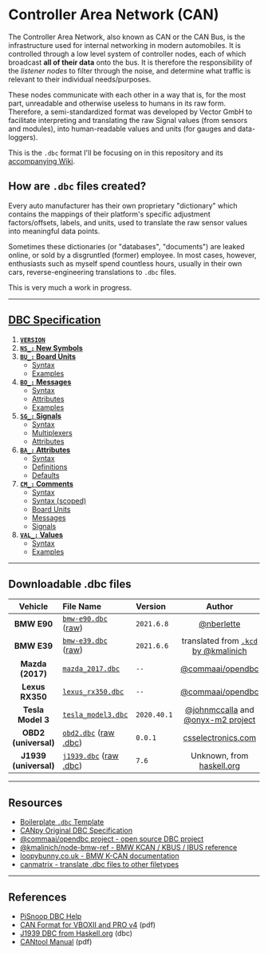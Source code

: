 # Controller Area Network (CAN)

The Controller Area Network, also known as CAN or the CAN Bus, is the infrastructure used for internal networking in modern automobiles. It is controlled through a low level system of controller nodes, each of which broadcast **all of their data** onto the bus. It is therefore the responsibility of the *listener nodes* to filter through the noise, and determine what traffic is relevant to their individual needs/purposes.

These nodes communicate with each other in a way that is, for the most part, unreadable and otherwise useless to humans in its raw form. Therefore, a semi-standardized format was developed by Vector GmbH to facilitate interpreting and translating the raw Signal values (from sensors and modules), into human-readable values and units (for gauges and data-loggers).  

This is the `.dbc` format I'll be focusing on in this repository and its [accompanying Wiki](https://github.com/nberlette/canbus/wiki).

## How are `.dbc` files created?

Every auto manufacturer has their own proprietary "dictionary" which contains the mappings of their platform's specific adjustment factors/offsets, labels, and units, used to translate the raw sensor values into meaningful data points.  

Sometimes these dictionaries (or "databases", "documents") are leaked online, or sold by a disgruntled (former) employee. In most cases, however, enthusiasts such as myself spend countless hours, usually in their own cars, reverse-engineering translations to `.dbc` files.  

This is very much a work in progress. 

---

## [DBC Specification](./wiki)

1. **[`VERSION`](./wiki/Version)**
2. **[`NS_:` New Symbols](./wiki/New-Symbols)**
3. **[`BU_:` Board Units](./wiki/Board-Units)**
   - [Syntax](./wiki/Board-Units#syntax)
   - [Examples](./wiki/Board-Units#examples)
4. **[`BO_:` Messages](./wiki/Messages)**
   - [Syntax](./wiki/Messages#syntax)
   - [Attributes](./wiki/Messages#attributes)
   - [Examples](./wiki/Messages#examples)
5. **[`SG_:` Signals](./wiki/Signals)**
   - [Syntax](./wiki/Signals#syntax)
   - [Multiplexers](./wiki/Signals#multiplexers)
   - [Attributes](./wiki/Signals#attributes)
6. **[`BA_:` Attributes](./wiki/Attributes)**
   - [Syntax](./wiki/Attributes#syntax)
   - [Definitions](./wiki/Attributes#attribute-definitions-badef)
   - [Defaults](./wiki/Attributes#attribute-defaults-badefdef)
7. **[`CM_:` Comments](./wiki/Comments)**
   - [Syntax](./wiki/Comments#syntax-global)
   - [Syntax (scoped)](./wiki/Comments#syntax-scoped)
   - [Board Units](./wiki/Comments#board-unitboard-unitsmd)
   - [Messages](./wiki/Comments#messagemessagesmd)
   - [Signals](./wiki/Comments#signalsignalsmd)
8. **[`VAL_:` Values](./wiki/Values)**
   - [Syntax](./wiki/Values#syntax)
   - [Examples](./wiki/Values#examples)


---


## Downloadable .dbc files

| Vehicle | File Name | Version | Author |
| :-----: | :-------- | :------ | :----: |
| **BMW E90** | [`bmw-e90.dbc`](dbc/bmw-e90.dbc) ([raw](dbc/bmw-e90.dbc?raw=true)) | `2021.6.8` | [@nberlette](https://github.com/nberlette) |
| **BMW E39** | [`bmw-e39.dbc`](dbc/bmw-e39.dbc) ([raw](dbc/bmw-e39.dbc?raw=true)) | `2021.6.6` | translated from [`.kcd` by @kmalinich](https://github.com/kmalinich/node-bmw-interface/blob/master/can-definitions/bmw-e39.kcd) |
| **Mazda (2017)** | [`mazda_2017.dbc`][url-dbc-mazda-2017] | `--` | [@commaai/opendbc](https://github.com/commaai/opendbc) |
| **Lexus RX350** | [`lexus_rx350.dbc`][url-dbc-lexus-rx350] | `--` | [@commaai/opendbc](https://github.com/commaai/opendbc) |
| **Tesla Model 3** | [`tesla_model3.dbc`][url-dbc-tesla] | `2020.40.1` | [@johnmccalla](https://github.com/johnmccalla) and [@onyx-m2 project](https://github.com/onyx-m2) |
| **OBD2 (universal)** | [`obd2.dbc`](dbc/obd2.dbc) ([raw .dbc](dbc/obd2.dbc?raw=true)) | `0.0.1` | [csselectronics.com](https://csselectronics.com) |
| **J1939 (universal)** | [`j1939.dbc`](dbc/j1939.dbc) ([raw .dbc](dbc/j1939.dbc?raw=true)) | `7.6` | Unknown, from [haskell.org](https://haskell.org) |


---  

## Resources

- [Boilerplate `.dbc` Template](https://github.com/nberlette/canbus/wiki/Boilerplate-Template)
- [CANpy Original DBC Specification](https://github.com/stefanhoelzl/CANpy/blob/master/docs/DBC_Specification.md)
- [@commaai/opendbc project - open source DBC project](https://github.com/commaai/opendbc)
- [@kmalinich/node-bmw-ref - BMW KCAN / KBUS / IBUS reference](https://github.com/kmalinich/node-bmw-ref)
- [loopybunny.co.uk - BMW K-CAN documentation](https://www.loopybunny.co.uk/CarPC/k_can.html)
- [canmatrix - translate .dbc files to other filetypes](https://github.com/ebroecker/canmatrix)

---  

## References

- [PiSnoop DBC Help](http://pisnoop.s3.amazonaws.com/snoop_help_dbc.htm)
- [CAN Format for VBOXII and PRO v4](http://www.racelogic.co.uk/_downloads/vbox/Application_Notes/CAN%20Format%20for%20VBOXII%20and%20PRO%20v4.pdf) (pdf)
- [J1939 DBC from Haskell.org](https://hackage.haskell.org/package/ecu-0.0.8/src/src/j1939_utf8.dbc) (dbc)
- [CANtool Manual](http://www.ingenieurbuerobecker.de/downloads/CANtool_Manual.pdf) (pdf)


[url-wiki]: https://github.com/nberlette/canbus/wiki
[url-wiki-ns]: https://github.com/nberlette/canbus/wiki/New-Symbols
[url-wiki-bu]: https://github.com/nberlette/canbus/wiki/Board-Units
[url-wiki-bo]: https://github.com/nberlette/canbus/wiki/Messages
[url-wiki-sg]: https://github.com/nberlette/canbus/wiki/Signals
[url-wiki-ba]: https://github.com/nberlette/canbus/wiki/Attributes
[url-wiki-cm]: https://github.com/nberlette/canbus/wiki/Comments
[url-wiki-val]: https://github.com/nberlette/canbus/wiki/Values
[url-wiki-boilerplate]: https://github.com/nberlette/canbus/wiki/Boilerplate-Template
[url-license]: https://github.com/nberlette/canbus/blob/main/license.md
[url-maintainer]: https://github.com/nberlette
[url-markdown]: http://commonmark.org
[url-dbc-boilerplate]: https://github.com/nberlette/canbus/blob/main/dbc/boilerplate.dbc
[url-dbc-j1939]: https://github.com/nberlette/canbus/blob/main/dbc/j1939.dbc
[url-dbc-e90]: https://github.com/nberlette/canbus/blob/main/dbc/bmw-e90.dbc
[url-dbc-e39]: https://github.com/nberlette/canbus/blob/main/dbc/bmw-e39.dbc
[url-dbc-obd2]: https://github.com/nberlette/canbus/blob/main/dbc/obd2.dbc
[url-dbc-lexus-rx350]: https://github.com/commaai/opendbc/blob/master/lexus_rx_350_2016_pt_generated.dbc
[url-dbc-mazda-2017]: https://github.com/commaai/opendbc/blob/master/mazda_2017.dbc
[url-dbc-tesla]: https://github.com/onyx-m2/onyx-m2-dbc/blob/main/tesla_model3.dbc
[badge-license]: https://img.shields.io/badge/-MIT&nbsp;License-gray.svg
[badge-maintainer]: https://img.shields.io/badge/Maintained%20by-Nicholas%20Berlette-red.svg
[badge-markdown]: https://img.shields.io/badge/Made%20with-Markdown-1f425f.svg
[badge-dbc-j1939]: https://img.shields.io/badge/-J1939&nbsp;&#128668;-gray.svg
[badge-dbc-e90]: https://img.shields.io/badge/-BMW&nbsp;E90&nbsp;&#128663;-blue.svg
[badge-dbc-e39]: https://img.shields.io/badge/-BMW&nbsp;E39-8dddff.svg
[badge-dbc-boilerplate]: https://img.shields.io/badge/CAN%20Bus-Boilerplate.dbc-red.svg
